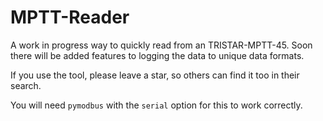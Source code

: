 # MPTT-Reader

A work in progress way to quickly read from an TRISTAR-MPTT-45. Soon there will be added features to logging the data to unique data formats.

If you use the tool, please leave a star, so others can find it too in their search.

You will need `pymodbus` with the `serial` option for this to work correctly.